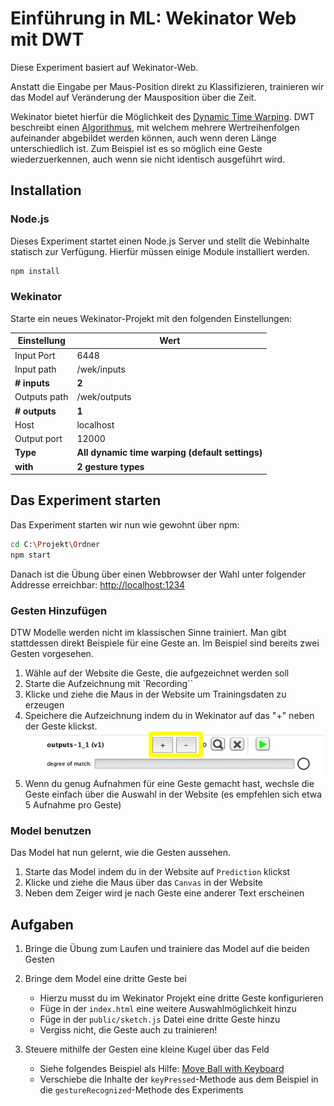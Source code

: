 # Einführung in ML: Wekinator Web mit DWT

Diese Experiment basiert auf Wekinator-Web.

Anstatt die Eingabe per Maus-Position direkt zu Klassifizieren, trainieren wir das Model auf Veränderung der Mausposition über die Zeit.

Wekinator bietet hierfür die Möglichkeit des [Dynamic Time Warping](http://www.wekinator.org/detailed-instructions/#Dynamic_time_warping_in_Wekinator). DWT beschreibt einen [Algorithmus](https://de.wikipedia.org/wiki/Dynamic-Time-Warping), mit welchem mehrere Wertreihenfolgen aufeinander abgebildet werden können, auch wenn deren Länge unterschiedlich ist. Zum Beispiel ist es so möglich eine Geste wiederzuerkennen, auch wenn sie nicht identisch ausgeführt wird.

## Installation

### Node.js

Dieses Experiment startet einen Node.js Server und stellt die Webinhalte statisch zur Verfügung.
Hierfür müssen einige Module installiert werden.

```bash
npm install
```

### Wekinator

Starte ein neues Wekinator-Projekt mit den folgenden Einstellungen:

| Einstellung | Wert |
|--|--|
| Input Port | 6448 |
| Input path | /wek/inputs |
| **# inputs** | **2** |
| Outputs path | /wek/outputs |
| **# outputs** | **1** |
| Host | localhost |
| Output port | 12000 |
| **Type** | **All dynamic time warping (default settings)** |
| **with** | **2 gesture types** |

## Das Experiment starten

Das Experiment starten wir nun wie gewohnt über npm:

```bash
cd C:\Projekt\Ordner
npm start
```

Danach ist die Übung über einen Webbrowser der Wahl unter folgender Addresse erreichbar:
[http://localhost:1234](http://localhost:1234)

### Gesten Hinzufügen

DTW Modelle werden nicht im klassischen Sinne trainiert. Man gibt stattdessen direkt Beispiele für eine Geste an. Im Beispiel sind bereits zwei Gesten vorgesehen.

1. Wähle auf der Website die Geste, die aufgezeichnet werden soll
2. Starte die Aufzeichnung mit `Recording``
3. Klicke und ziehe die Maus in der Website um Trainingsdaten zu erzeugen
4. Speichere die Aufzeichnung indem du in Wekinator auf das "+" neben der Geste klickst.
![Wekinator Setup](./images/dtw_row.jpg)
5. Wenn du genug Aufnahmen für eine Geste gemacht hast, wechsle die Geste einfach über die Auswahl in der Website (es empfehlen sich etwa 5 Aufnahme pro Geste)

### Model benutzen

Das Model hat nun gelernt, wie die Gesten aussehen.

1. Starte das Model indem du in der Website auf `Prediction` klickst
2. Klicke und ziehe die Maus über das `Canvas` in der Website
3. Neben dem Zeiger wird je nach Geste eine anderer Text erscheinen

## Aufgaben

1. Bringe die Übung zum Laufen und trainiere das Model auf die beiden Gesten

2. Bringe dem Model eine dritte Geste bei
    * Hierzu musst du im Wekinator Projekt eine dritte Geste konfigurieren
    * Füge in der `index.html` eine weitere Auswahlmöglichkeit hinzu
    * Füge in der `public/sketch.js` Datei eine dritte Geste hinzu
    * Vergiss nicht, die Geste auch zu trainieren!

3. Steuere mithilfe der Gesten eine kleine Kugel über das Feld
    * Siehe folgendes Beispiel als Hilfe: [Move Ball with Keyboard](https://editor.p5js.org/2sman/sketches/rkGp1alib)
    * Verschiebe die Inhalte der `keyPressed`-Methode aus dem Beispiel in die `gestureRecognized`-Methode des Experiments
